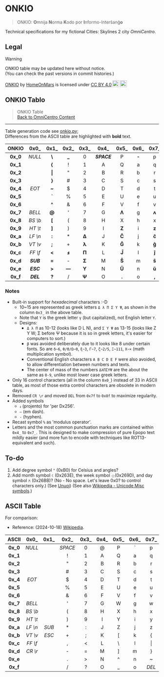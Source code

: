 <!-- -*- coding: utf-8 -*- -->

ONKIO
===============================================================================

> ONKIO: **O**mnija **N**orma **K**odo por **I**nformo-Interŝanĝ**o**
<!-- > ONKIO: Omnija Norma Kodo por Informo-Interŝanĝo -->

Technical specifications for my fictional Cities: Skylines 2 city *OmniCentro*.

Legal
-------------------------------------------------------------------------------

> [!WARNING]
> ONKIO table may be updated here without notice.  
> (You can check the past versions in commit histories.)

<p xmlns:cc="http://creativecommons.org/ns#" xmlns:dct="http://purl.org/dc/terms/"><a property="dct:title" rel="cc:attributionURL" href="https://github.com/HomeOnMars/projektoOmnijo/blob/master/teknikoj/ONKIO.md">ONKIO</a> by <a rel="cc:attributionURL dct:creator" property="cc:attributionName" href="https://github.com/HomeOnMars">HomeOnMars</a> is licensed under <a href="https://creativecommons.org/licenses/by/4.0/?ref=chooser-v1" target="_blank" rel="license noopener noreferrer" style="display:inline-block;">CC BY 4.0<img style="height:22px!important;margin-left:3px;vertical-align:text-bottom;" src="https://mirrors.creativecommons.org/presskit/icons/cc.svg?ref=chooser-v1" alt=""><img style="height:22px!important;margin-left:3px;vertical-align:text-bottom;" src="https://mirrors.creativecommons.org/presskit/icons/by.svg?ref=chooser-v1" alt=""></a></p>

ONKIO Tablo
-------------------------------------------------------------------------------

> ONKIO Table
> <br>
> [Back to OmniCentro Content](../OmniCentro.md#teknikaj-specifoj)

-------------------------------------------------------------------------------

Table generation code see [onkio.py](onkio.py);  
Differences from the ASCII table are highlighted with **bold** text.

|    ONKIO    |    0x0\_    |    0x1\_    |    0x2\_    |    0x3\_    |    0x4\_    |    0x5\_    |    0x6\_    |    0x7\_    |
|  :-------:  |   :-----:   |   :-----:   |   :-----:   |   :-----:   |   :-----:   |   :-----:   |   :-----:   |   :-----:   |
|  **0x\_0**  |   *NULL*    |   **\\**    |   **\_**    |      0      | ***SPACE*** |      P      |    **‐**    |      p      |
|  **0x\_1**  |             |   **\{**    |     \!      |      1      |      A      |      Q      |      a      |      q      |
|  **0x\_2**  |             |   **\|**    |      "      |      2      |      B      |      R      |      b      |      r      |
|  **0x\_3**  |             |   **\}**    |     \#      |      3      |      C      |      S      |      c      |      s      |
|  **0x\_4**  |    *EOT*    |    **~**    |      $      |      4      |      D      |      T      |      d      |      t      |
|  **0x\_5**  |             |   **\`**    |      %      |      5      |      E      |      U      |      e      |      u      |
|  **0x\_6**  |             |    **^**    |      &      |      6      |      F      |      V      |      f      |      v      |
|  **0x\_7**  |   *BELL*    |   **\@**    |      '      |      7      |      G      |    **Ʌ**    |      g      |    **ʌ**    |
|  **0x\_8**  |  *BS \\b*   |   **\[**    |     \(      |      8      |      H      |      X      |      h      |      x      |
|  **0x\_9**  |  *HT \\t*   |   **\]**    |     \)      |      9      |      I      |    **Z**    |      i      |    **z**    |
|  **0x\_a**  |  *LF \\n*   |    **:**    |     \*      |    **Δ**    |      J      |    **Ĉ**    |      j      |    **ĉ**    |
|  **0x\_b**  |  *VT \\v*   |    **;**    |     \+      |    **λ**    |      K      |    **Ĝ**    |      k      |    **ĝ**    |
|  **0x\_c**  |  *FF \\f*   |   **\<**    |    **ⅎ**    |    **Π**    |      L      |    **Ĵ**    |      l      |    **ĵ**    |
|  **0x\_d**  |  ***SUB***  |    **=**    |     \-      |    **Σ**    |      M      |    **Ŝ**    |      m      |    **ŝ**    |
|  **0x\_e**  |  ***ESC***  |   **\>**    |    **—**    |    **Υ**    |      N      |    **Ŭ**    |      n      |    **ŭ**    |
|  **0x\_f**  |  ***DEL***  |    **?**    |      /      |    **Ψ**    |      O      |   **\.**    |      o      |    **,**    |

### Notes

- Built-in support for *hexadecimal* characters :-D
  - 10~15 are represented as greek letters `Δ λ Π Σ Υ Ψ`, as shown in the column `0x3_` in the above table.
  - Note that `Υ` is the greek letter `γ` (but capitalized), not English letter `Y`.
  - Designs:
    - `Δ λ Π` as 10-12 (looks like D L N), and
        `Σ Υ Ψ` as 13-15 (looks like Z Y W;
        Σ before Ψ because it is so in greek letters,
        it's easier for computers to sort.)
    - `β` was avoided deliberately due to it looks like 8 under certain fonts. So are `δ~6`, `θ/Θ/Ω~0`, `ξ~3`, `Γ~7`, `ζ~2/5`, `Ξ~111`, `Χ~×` (math multiplication symbol).
    - Conventional English characters `A B C D E F` were also avoided, to allow differentiation between numbers and texts.
    - The center of mass of the numbers `ΔλΠΣΥΨ` are the about the same as `0-9`, unlike most lower case greek letters.
- Only 16 control characters (all in the column `0x0_`) instead of 33 in ASCII table, as most of those extra control characters are obsolete in modern days.
- Removed `CR \r` and moved `DEL` from `0x7f` to `0x0f` to maximize regularity.
- Added symbols
  - `ⅎ` (projento) for 'per Dx256'.
  - `—` (em dash).
  - `‐` (hyphen).
- Recast symbol `%` as 'modulus operator'.
- Letters and the most common punctuation marks are contained
  within `0x4_` to `0x7_`.
  This is designed to make compression of pure Epopo text mildly easier
  (and more fun to encode with techniques like ROT13-equivalent and such).

To-do
-------------------------------------------------------------------------------

1. Add degree symbol `°` (0xB0) for Celsius and angles?
2. Add month symbol `☾` (0x263E), the week symbol `⚝`(0x269D), and day symbol `⚻` (0x26BB)?
  (No - No space. Let's leave 0x0? to control characters only.)
  (See [Unuoj](Unuoj.md#tempo))
  (See also [Wikipedia - Unicode Misc symbols](https://en.wikipedia.org/wiki/List_of_Unicode_characters#Miscellaneous_Symbols).)

ASCII Table
-------------------------------------------------------------------------------

For comparison:

- Reference: (2024-10-18) [Wikipedia](https://en.wikipedia.org/wiki/ASCII).

|    ASCII    |    0x0\_    |    0x1\_    |    0x2\_    |    0x3\_    |    0x4\_    |    0x5\_    |    0x6\_    |    0x7\_    |
|  :-------:  |   :-----:   |   :-----:   |   :-----:   |   :-----:   |   :-----:   |   :-----:   |   :-----:   |   :-----:   |
|  **0x\_0**  |   *NULL*    |             |   *SPACE*   |      0      |     \@      |      P      |     \`      |      p      |
|  **0x\_1**  |             |             |     \!      |      1      |      A      |      Q      |      a      |      q      |
|  **0x\_2**  |             |             |      "      |      2      |      B      |      R      |      b      |      r      |
|  **0x\_3**  |             |             |     \#      |      3      |      C      |      S      |      c      |      s      |
|  **0x\_4**  |    *EOT*    |             |      $      |      4      |      D      |      T      |      d      |      t      |
|  **0x\_5**  |             |             |      %      |      5      |      E      |      U      |      e      |      u      |
|  **0x\_6**  |             |             |      &      |      6      |      F      |      V      |      f      |      v      |
|  **0x\_7**  |   *BELL*    |             |      '      |      7      |      G      |      W      |      g      |      w      |
|  **0x\_8**  |  *BS \\b*   |             |     \(      |      8      |      H      |      X      |      h      |      x      |
|  **0x\_9**  |  *HT \\t*   |             |     \)      |      9      |      I      |      Y      |      i      |      y      |
|  **0x\_a**  |  *LF \\n*   |    *SUB*    |     \*      |      :      |      J      |      Z      |      j      |      z      |
|  **0x\_b**  |  *VT \\v*   |    *ESC*    |     \+      |      ;      |      K      |     \[      |      k      |     \{      |
|  **0x\_c**  |  *FF \\f*   |             |      ,      |     \<      |      L      |     \\      |      l      |     \|      |
|  **0x\_d**  |  *CR \\r*   |             |     \-      |      =      |      M      |     \]      |      m      |     \}      |
|  **0x\_e**  |             |             |     \.      |     \>      |      N      |      ^      |      n      |      ~      |
|  **0x\_f**  |             |             |      /      |      ?      |      O      |     \_      |      o      |    *DEL*    |
